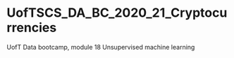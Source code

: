 # UofTSCS_DA_BC_2020_21_Cryptocurrencies
UofT Data bootcamp, module 18 Unsupervised machine learning
